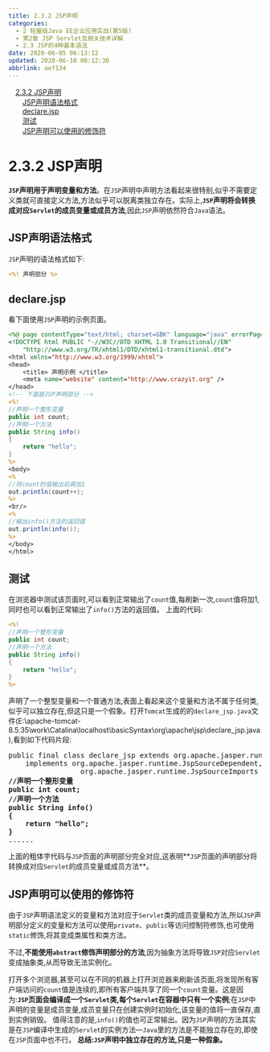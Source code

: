 ```yaml
---
title: 2.3.2 JSP声明
categories: 
  - 2 轻量级Java EE企业应用实战(第5版)
  - 第2章 JSP Servlet及相关技术详解
  - 2.3 JSP的4种基本语法
date: 2020-06-05 06:13:12
updated: 2020-06-10 08:12:30
abbrlink: aef134
---
```

<div id='my_toc'><a href="/JavaReadingNotes/aef134/#2-3-2-JSP声明" class="header_1">2.3.2 JSP声明</a>&nbsp;<br><a href="/JavaReadingNotes/aef134/#JSP声明语法格式" class="header_2">JSP声明语法格式</a>&nbsp;<br><a href="/JavaReadingNotes/aef134/#declare-jsp" class="header_2">declare.jsp</a>&nbsp;<br><a href="/JavaReadingNotes/aef134/#测试" class="header_2">测试</a>&nbsp;<br><a href="/JavaReadingNotes/aef134/#JSP声明可以使用的修饰符" class="header_2">JSP声明可以使用的修饰符</a>&nbsp;<br></div>
<style>.header_1{margin-left: 1em;}.header_2{margin-left: 2em;}.header_3{margin-left: 3em;}.header_4{margin-left: 4em;}.header_5{margin-left: 5em;}.header_6{margin-left: 6em;}</style>
<!--more-->
<script>if (navigator.platform.search('arm')==-1){document.getElementById('my_toc').style.display = 'none';}var e,p = document.getElementsByTagName('p');while (p.length>0) {e = p[0];e.parentElement.removeChild(e);}</script>

<!--end-->
# 2.3.2 JSP声明
**`JSP`声明用于声明变量和方法**。在`JSP`声明中声明方法看起来很特别,似乎不需要定义类就可直接定义方法,方法似乎可以脱离类独立存在。实际上,**`JSP`声明将会转换成对应`Servlet`的成员变量或成员方法**,因此`JSP`声明依然符合`Java`语法。
## JSP声明语法格式
`JSP`声明的语法格式如下:
```jsp
<%! 声明部分 %>
```
## declare.jsp
看下面使用`JSP`声明的示例页面。
```jsp
<%@ page contentType="text/html; charset=GBK" language="java" errorPage="" %>
<!DOCTYPE html PUBLIC "-//W3C//DTD XHTML 1.0 Transitional//EN"
    "http://www.w3.org/TR/xhtml1/DTD/xhtml1-transitional.dtd">
<html xmlns="http://www.w3.org/1999/xhtml">
<head>
    <title> 声明示例 </title>
    <meta name="website" content="http://www.crazyit.org" />
</head>
<!-- 下面是JSP声明部分 -->
<%!
//声明一个整形变量
public int count;
//声明一个方法
public String info()
{
    return "hello";
}
%>
<body>
<%
//将count的值输出后再加1
out.println(count++);
%>
<br/>
<%
//输出info()方法的返回值
out.println(info());
%>
</body>
</html>
```
## 测试
在浏览器中测试该页面时,可以看到正常输出了`count`值,每刷新一次,`count`值将加1,同时也可以看到正常输出了`info()`方法的返回值。
上面的代码:
```jsp
<%!
//声明一个整形变量
public int count;
//声明一个方法
public String info()
{
    return "hello";
}
%>
```
声明了一个整型变量和一个普通方法,表面上看起来这个变量和方法不属于任何类,似乎可以独立存在,但这只是一个假象。打开`Tomcat`生成的的`declare_jsp.java`文件(E:\apache-tomcat-8.5.35\work\Catalina\localhost\basicSyntax\org\apache\jsp\declare_jsp.java),看到如下代码片段:
<pre>
public final class declare_jsp extends org.apache.jasper.runtime.HttpJspBase
    implements org.apache.jasper.runtime.JspSourceDependent,
                 org.apache.jasper.runtime.JspSourceImports {
<strong>//声明一个整形变量
public int count;
//声明一个方法
public String info()
{
	return "hello";
}</strong>
......
</pre>
上面的粗体字代码与`JSP`页面的声明部分完全对应,这表明**`JSP`页面的声明部分将转换成对应`Servlet`的成员变量或成员方法**。
## JSP声明可以使用的修饰符
由于`JSP`声明语法定义的变量和方法对应于`Servlet`类的成员变量和方法,所以`JSP`声明部分定义的变量和方法可以使用`private`、`public`等访问控制符修饰,也可使用`static`修饰,将其变成类属性和类方法。

不过,**不能使用`abstract`修饰声明部分的方法**,因为抽象方法将导致`JSP`对应`Servlet`变成抽象类,从而导致无法实例化。

打开多个浏览器,甚至可以在不同的机器上打开浏览器来刷新该页面,将发现所有客户端访问的`count`值是连续的,即所有客户端共享了同一个`count`变量。这是因为:**`JSP`页面会编译成一个`Servlet`类,每个`Servlet`在容器中只有一个实例**;在`JSP`中声明的变量是成员变量,成员变量只在创建实例时初始化,该变量的值将一直保存,直到实例销毁。
值得注意的是,`info()`的值也可正常输出。因为`JSP`声明的方法其实是在`JSP`编译中生成的`Servlet`的实例方法—`Java`里的方法是不能独立存在的,即使在`JSP`页面中也不行。
**总结:`JSP`声明中独立存在的方法,只是一种假象。**
